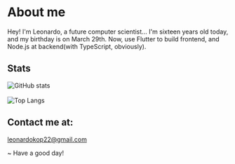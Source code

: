 # About me

Hey!
I'm Leonardo, a future computer scientist...
I'm sixteen years old today, and my birthday is on March 29th.
Now, use Flutter to build frontend, and Node.js at backend(with TypeScript, obviously).

## Stats
![GitHub stats](https://github-readme-stats.vercel.app/api?username=LeonardoKopeski&show_icons=true&theme=radical)<br><br>
![Top Langs](https://github-readme-stats.vercel.app/api/top-langs/?username=LeonardoKopeski&langs_count=10&theme=radical)

## Contact me at:
[leonardokop22@gmail.com](mailto:leonardokop22@gmail.com)

~ Have a good day!
